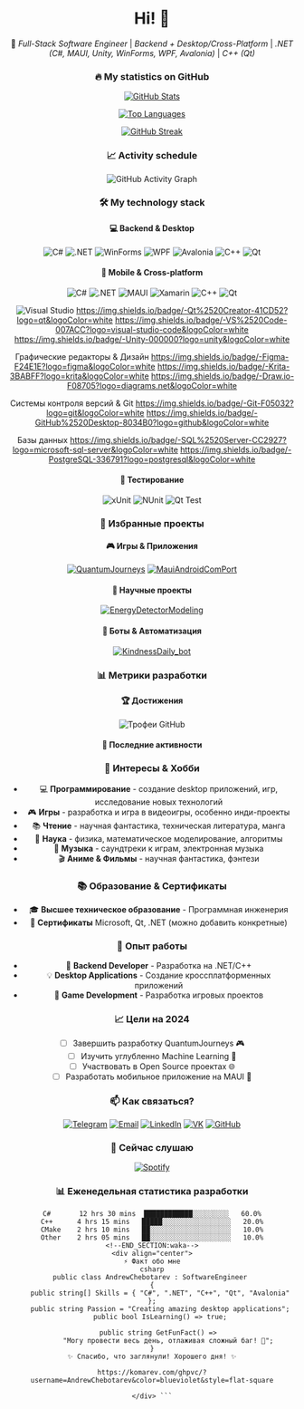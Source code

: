 <div align="center">

# Hi! 👋  
🚀 *Full-Stack Software Engineer* | *Backend + Desktop/Cross-Platform* | *.NET (C#, MAUI, Unity, WinForms, WPF, Avalonia)* | *C++ (Qt)*

### 🔥 **My statistics on GitHub**  
[![GitHub Stats](https://github-readme-stats.vercel.app/api?username=AndrewChebotarev&show_icons=true&theme=radical&hide_border=true&count_private=true&include_all_commits=true)](https://github.com/AndrewChebotarev)  

[![Top Languages](https://github-readme-stats.vercel.app/api/top-langs/?username=AndrewChebotarev&layout=compact&theme=radical&hide_border=true&langs_count=8)](https://github.com/AndrewChebotarev)

[![GitHub Streak](https://streak-stats.demolab.com/?user=AndrewChebotarev&theme=radical&hide_border=true)](https://git.io/streak-stats)

### 📈 **Activity schedule**  
![GitHub Activity Graph](https://github-readme-activity-graph.vercel.app/graph?username=AndrewChebotarev&theme=github-dark&hide_border=true&area=true&custom_title=Моя%20активность%20на%20GitHub)  

### 🛠 **My technology stack**  

#### 💻 **Backend & Desktop**
![C#](https://img.shields.io/badge/-C%23-239120?logo=c-sharp&logoColor=white)
![.NET](https://img.shields.io/badge/-.NET-512BD4?logo=.net&logoColor=white)
![WinForms](https://img.shields.io/badge/-WinForms-5C2D91?logo=.net&logoColor=white)
![WPF](https://img.shields.io/badge/-WPF-5C2D91?logo=.net&logoColor=white)
![Avalonia](https://img.shields.io/badge/-Avalonia-FF3D00?logo=avalonia&logoColor=white)
![C++](https://img.shields.io/badge/-C++-00599C?logo=c%2B%2B&logoColor=white)
![Qt](https://img.shields.io/badge/-Qt-41CD52?logo=qt&logoColor=white)

#### 📱 **Mobile & Cross-platform**
![C#](https://img.shields.io/badge/-C%23-239120?logo=c-sharp&logoColor=white)
![.NET](https://img.shields.io/badge/-.NET-512BD4?logo=.net&logoColor=white)
![MAUI](https://img.shields.io/badge/-.NET%20MAUI-512BD4?logo=.net&logoColor=white)
![Xamarin](https://img.shields.io/badge/-Xamarin-3498DB?logo=xamarin&logoColor=white)
![C++](https://img.shields.io/badge/-C++-00599C?logo=c%2B%2B&logoColor=white)
![Qt](https://img.shields.io/badge/-Qt-41CD52?logo=qt&logoColor=white)

![Visual Studio](https://img.shields.io/badge/-Visual%2520Studio-5C2D91?logo=visual-studio&logoColor=white)
https://img.shields.io/badge/-Qt%2520Creator-41CD52?logo=qt&logoColor=white
https://img.shields.io/badge/-VS%2520Code-007ACC?logo=visual-studio-code&logoColor=white
https://img.shields.io/badge/-Unity-000000?logo=unity&logoColor=white

Графические редакторы & Дизайн
https://img.shields.io/badge/-Figma-F24E1E?logo=figma&logoColor=white
https://img.shields.io/badge/-Krita-3BABFF?logo=krita&logoColor=white
https://img.shields.io/badge/-Draw.io-F08705?logo=diagrams.net&logoColor=white

Системы контроля версий & Git
https://img.shields.io/badge/-Git-F05032?logo=git&logoColor=white
https://img.shields.io/badge/-GitHub%2520Desktop-8034B0?logo=github&logoColor=white

Базы данных
https://img.shields.io/badge/-SQL%2520Server-CC2927?logo=microsoft-sql-server&logoColor=white
https://img.shields.io/badge/-PostgreSQL-336791?logo=postgresql&logoColor=white

#### 🧪 **Тестирование**
![xUnit](https://img.shields.io/badge/-xUnit-100000?logo=.net&logoColor=white)
![NUnit](https://img.shields.io/badge/-NUnit-100000?logo=.net&logoColor=white)
![Qt Test](https://img.shields.io/badge/-Qt%20Test-41CD52?logo=qt&logoColor=white)

### 🌟 **Избранные проекты**

#### 🎮 **Игры & Приложения**
[![QuantumJourneys](https://github-readme-stats.vercel.app/api/pin/?username=AndrewChebotarev&repo=QuantumJourneys&theme=radical)](https://github.com/AndrewChebotarev/QuantumJourneys)
[![MauiAndroidComPort](https://github-readme-stats.vercel.app/api/pin/?username=AndrewChebotarev&repo=MauiAndroidComPort&theme=radical)](https://github.com/AndrewChebotarev/MauiAndroidComPort)

#### 🔬 **Научные проекты**
[![EnergyDetectorModeling](https://github-readme-stats.vercel.app/api/pin/?username=AndrewChebotarev&repo=EnergyDetectorModeling&theme=radical)](https://github.com/AndrewChebotarev/EnergyDetectorModeling)

#### 🤖 **Боты & Автоматизация**
[![KindnessDaily_bot](https://github-readme-stats.vercel.app/api/pin/?username=AndrewChebotarev&repo=KindnessDaily_bot&theme=radical)](https://github.com/AndrewChebotarev/KindnessDaily_bot)

### 📊 **Метрики разработки**

#### 🏆 **Достижения**
![Трофеи GitHub](https://github-profile-trophy.vercel.app/?username=AndrewChebotarev&theme=radical&no-frame=true&row=2&column=4)

#### 📝 **Последние активности**
<!--START_SECTION:activity-->
<!-- Здесь можно добавить автоматическое обновление активности -->
<!--END_SECTION:activity-->

### 🎨 **Интересы & Хобби**
- 💻 **Программирование** - создание desktop приложений, игр, исследование новых технологий
- 🎮 **Игры** - разработка и игра в видеоигры, особенно инди-проекты
- 📚 **Чтение** - научная фантастика, техническая литература, манга
- 🔬 **Наука** - физика, математическое моделирование, алгоритмы
- 🎵 **Музыка** - саундтреки к играм, электронная музыка
- 🎬 **Аниме & Фильмы** - научная фантастика, фэнтези

### 📚 **Образование & Сертификаты**
- 🎓 **Высшее техническое образование** - Программная инженерия
- 📜 **Сертификаты** Microsoft, Qt, .NET (можно добавить конкретные)

### 💼 **Опыт работы**
- 🏢 **Backend Developer** - Разработка на .NET/C++
- 💡 **Desktop Applications** - Создание кроссплатформенных приложений
- 🎯 **Game Development** - Разработка игровых проектов

### 📈 **Цели на 2024**
- [ ] Завершить разработку QuantumJourneys 🎮
- [ ] Изучить углубленно Machine Learning 🤖
- [ ] Участвовать в Open Source проектах 🌐
- [ ] Разработать мобильное приложение на MAUI 📱

### 📫 **Как связаться?**  

[![Telegram](https://img.shields.io/badge/-Telegram-26A5E4?style=for-the-badge&logo=telegram&logoColor=white)](https://t.me/ChebHit)
[![Email](https://img.shields.io/badge/-Email-D14836?style=for-the-badge&logo=gmail&logoColor=white)](mailto:wizi48wizi@gmail.com)
[![LinkedIn](https://img.shields.io/badge/-LinkedIn-0077B5?style=for-the-badge&logo=linkedin&logoColor=white)](https://linkedin.com/in/andrewchebotarev)
[![VK](https://img.shields.io/badge/-VK-0077FF?style=for-the-badge&logo=vk&logoColor=white)](https://vk.com/your_profile)
[![GitHub](https://img.shields.io/badge/-GitHub-181717?style=for-the-badge&logo=github&logoColor=white)](https://github.com/AndrewChebotarev)

### 🎵 **Сейчас слушаю**
[![Spotify](https://spotify-now-playing-git-main-andrewchebotarevs-projects.vercel.app/api/spotify)](https://open.spotify.com/user/your_id)

### 📊 **Еженедельная статистика разработки**
<!--START_SECTION:waka-->
```text
C#       12 hrs 30 mins  ████████████░░░░░░░░░   60.0%
C++      4 hrs 15 mins   █████░░░░░░░░░░░░░░░░░   20.0%
CMake    2 hrs 10 mins   ██░░░░░░░░░░░░░░░░░░░░   10.0%
Other    2 hrs 05 mins   ██░░░░░░░░░░░░░░░░░░░░   10.0%
<!--END_SECTION:waka-->
<div align="center">
⚡ Факт обо мне
csharp
public class AndrewChebotarev : SoftwareEngineer 
{
    public string[] Skills = { "C#", ".NET", "C++", "Qt", "Avalonia" };
    public string Passion = "Creating amazing desktop applications";
    public bool IsLearning() => true;
    
    public string GetFunFact() => 
        "Могу провести весь день, отлаживая сложный баг! 🐛";
}
✨ Спасибо, что заглянули! Хорошего дня! ✨

https://komarev.com/ghpvc/?username=AndrewChebotarev&color=blueviolet&style=flat-square

</div> ```
